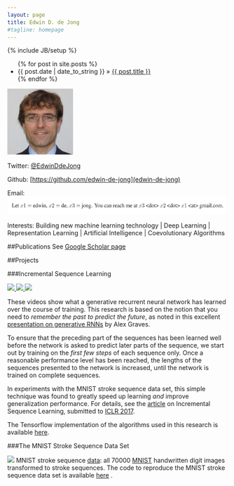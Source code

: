 ```yaml
---
layout: page
title: Edwin D. de Jong
#tagline: homepage
---
```

{% include JB/setup %}


[](Posts:)
<ul class="posts">
  {% for post in site.posts %}
    <li><span>{{ post.date | date_to_string }}</span> &raquo; <a href="{{ BASE_PATH }}{{ post.url }}">{{ post.title }}</a></li>
  {% endfor %}
</ul>





<img src="fig/edwin-de-jong.jpg" style="width:150px;height:150px;">

Twitter: [@EdwinDdeJong](https://twitter.com/EdwinDdeJong)

Github: [https://github.com/edwin-de-jong](edwin-de-jong)

Email: <img src="fig/edwin-de-jong-contact.png" alt="email" style="width:600px;height:40px;">

Interests: Building new machine learning technology &#124; Deep Learning &#124; Representation Learning &#124; Artificial Intelligence &#124; Coevolutionary Algorithms

##Publications
See [Google Scholar page](https://scholar.google.com/citations?user=l9w80gcAAAAJ&hl=en)	

##Projects

###Incremental Sequence Learning


<a href="pub/incremental-sequence-learning.pdf">
<img src="blog/isl/rnn-movies/2-movie.gif" width="275">
<img src="blog/isl/rnn-movies/4-movie.gif" width="275">
<img src="blog/isl/rnn-movies/9-movie.gif" width="275">
</a>

These videos show what a generative recurrent neural network has learned over the course of training.
This research is based on the notion that you need to *remember the past to predict the future*, as noted in this excellent [presentation on generative RNNs](https://www.youtube.com/watch?v=-yX1SYeDHbg) by Alex Graves.

To ensure that the preceding part of the sequences has been learned well before the network is asked to predict later parts of the sequence, we start out by training on the *first few steps* of each sequence only. Once a reasonable performance level has been reached, the lengths of the sequences presented to the network is increased, until the network is trained on complete sequences.

In experiments with the MNIST stroke sequence data set, this simple technique was found to greatly speed up learning *and* improve generalization performance. For details, see the [article](pub/incremental-sequence-learning.pdf) on Incremental Sequence Learning, submitted to [ICLR 2017](http://www.iclr.cc/).

The Tensorflow implementation of the algorithms used in this research is available [here](https://github.com/edwin-de-jong/incremental-sequence-learning).


###The MNIST Stroke Sequence Data Set


<a href="https://github.com/edwin-de-jong/mnist-digits-stroke-sequence-data/wiki/MNIST-digits-stroke-sequence-data"><img src="https://github.com/edwin-de-jong/mnist-digits-stroke-sequence-data/raw/master/fig/trainimg-25-sequence.png" width="200"></a> MNIST stroke sequence [data](https://github.com/edwin-de-jong/mnist-digits-stroke-sequence-data/wiki/MNIST-digits-stroke-sequence-data): all 70000 [MNIST](http://yann.lecun.com/exdb/mnist/) handwritten digit images transformed to stroke sequences. The code to reproduce the MNIST stroke sequence data set is available [here](https://github.com/edwin-de-jong/mnist-digits-as-stroke-sequences/wiki/MNIST-digits-as-stroke-sequences-(code)) .


